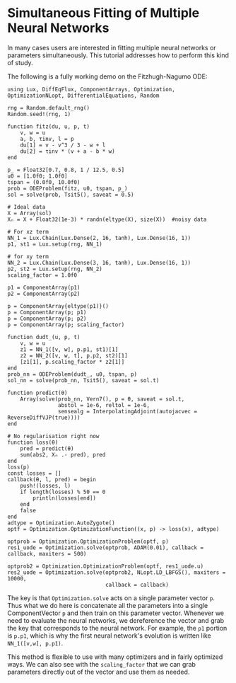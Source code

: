 # Simultaneous Fitting of Multiple Neural Networks

In many cases users are interested in fitting multiple neural networks
or parameters simultaneously. This tutorial addresses how to perform
this kind of study.

The following is a fully working demo on the Fitzhugh-Nagumo ODE:

```@example
using Lux, DiffEqFlux, ComponentArrays, Optimization, OptimizationNLopt, DifferentialEquations, Random

rng = Random.default_rng()
Random.seed!(rng, 1)

function fitz(du, u, p, t)
    v, w = u
    a, b, τinv, l = p
    du[1] = v - v^3 / 3 - w + l
    du[2] = τinv * (v + a - b * w)
end

p_ = Float32[0.7, 0.8, 1 / 12.5, 0.5]
u0 = [1.0f0; 1.0f0]
tspan = (0.0f0, 10.0f0)
prob = ODEProblem(fitz, u0, tspan, p_)
sol = solve(prob, Tsit5(), saveat = 0.5)

# Ideal data
X = Array(sol)
Xₙ = X + Float32(1e-3) * randn(eltype(X), size(X))  #noisy data

# For xz term
NN_1 = Lux.Chain(Lux.Dense(2, 16, tanh), Lux.Dense(16, 1))
p1, st1 = Lux.setup(rng, NN_1)

# for xy term
NN_2 = Lux.Chain(Lux.Dense(3, 16, tanh), Lux.Dense(16, 1))
p2, st2 = Lux.setup(rng, NN_2)
scaling_factor = 1.0f0

p1 = ComponentArray(p1)
p2 = ComponentArray(p2)

p = ComponentArray{eltype(p1)}()
p = ComponentArray(p; p1)
p = ComponentArray(p; p2)
p = ComponentArray(p; scaling_factor)

function dudt_(u, p, t)
    v, w = u
    z1 = NN_1([v, w], p.p1, st1)[1]
    z2 = NN_2([v, w, t], p.p2, st2)[1]
    [z1[1], p.scaling_factor * z2[1]]
end
prob_nn = ODEProblem(dudt_, u0, tspan, p)
sol_nn = solve(prob_nn, Tsit5(), saveat = sol.t)

function predict(θ)
    Array(solve(prob_nn, Vern7(), p = θ, saveat = sol.t,
                abstol = 1e-6, reltol = 1e-6,
                sensealg = InterpolatingAdjoint(autojacvec = ReverseDiffVJP(true))))
end

# No regularisation right now
function loss(θ)
    pred = predict(θ)
    sum(abs2, Xₙ .- pred), pred
end
loss(p)
const losses = []
callback(θ, l, pred) = begin
    push!(losses, l)
    if length(losses) % 50 == 0
        println(losses[end])
    end
    false
end
adtype = Optimization.AutoZygote()
optf = Optimization.OptimizationFunction((x, p) -> loss(x), adtype)

optprob = Optimization.OptimizationProblem(optf, p)
res1_uode = Optimization.solve(optprob, ADAM(0.01), callback = callback, maxiters = 500)

optprob2 = Optimization.OptimizationProblem(optf, res1_uode.u)
res2_uode = Optimization.solve(optprob2, NLopt.LD_LBFGS(), maxiters = 10000,
                               callback = callback)
```

The key is that `Optimization.solve` acts on a single parameter vector `p`.
Thus what we do here is concatenate all the parameters into a single
ComponentVector `p` and then train on this parameter
vector. Whenever we need to evaluate the neural networks, we dereference the
vector and grab the key that corresponds to the neural network.
For example, the `p1` portion is `p.p1`, which is why the
first neural network's evolution is written like `NN_1([v,w], p.p1)`.

This method is flexible to use with many optimizers and in fairly
optimized ways.
We can also see with the `scaling_factor` that we can grab parameters
directly out of the vector and use them as needed.
